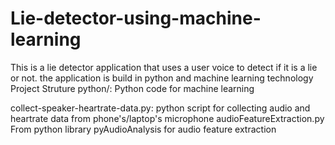 # Lie-detector-using-machine-learning
This is a lie detector application that uses a user voice to detect if it is a lie or not. the application is build in python and machine learning technology
Project Struture
python/:
Python code for machine learning

collect-speaker-heartrate-data.py:
python script for collecting audio and heartrate data from phone's/laptop's microphone
audioFeatureExtraction.py
From python library pyAudioAnalysis for audio feature extraction
